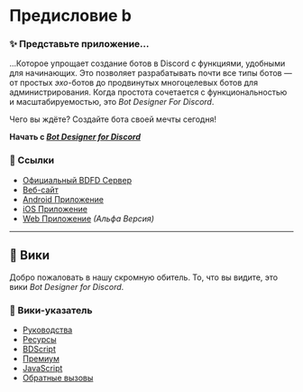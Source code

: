# Предисловие b
### ✨ Представьте приложение...
...Которое упрощает создание ботов в Discord с функциями, удобными для начинающих. Это позволяет разрабатывать почти все типы ботов — от простых *эхо*-ботов до продвинутых многоцелевых ботов для администрирования. Когда простота сочетается с функциональностью и масштабируемостью, это *Bot Designer For Discord*.

Чего вы ждёте? Создайте бота своей мечты сегодня!

**Начать с [*Bot Designer for Discord*](https://botdesignerdiscord.com)**

### 📎 Ссылки
- [Официальный BDFD Сервер](https://botdesignerdiscord.com/discord)
- [Веб-сайт](https://botdesignerdiscord.com/)
- [Android Приложение](https://play.google.com/store/apps/details?id=com.jakubtomana.discordbotdesinger)
- [iOS Приложение](https://apps.apple.com/app/bot-designer-for-discord/id1495536477)
- [Web Приложение](https://botdesignerdiscord.com/app/) *(Альфа Версия)*
---
## 📓 Вики
Добро пожаловать в нашу скромную обитель. То, что вы видите, это вики *Bot Designer for Discord*.

### 📂 Вики-указатель
- [Руководства](./guides/introduction.md)
- [Ресурсы](./resources/introduction.md)
- [BDScript](./bdscript/introduction.md)
- [Премиум](./premium/introduction.md)
- [JavaScript](./javascript/javascript.md)
- [Обратные вызовы](./callbacks/introduction.md)
